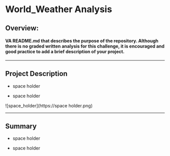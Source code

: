 # World_Weather Analysis

## Overview:

#### VA README.md that describes the purpose of the repository. Although there is no graded written analysis for this challenge, it is encouraged and good practice to add a brief description of your project.

---

## Project Description
+ space holder

+ space holder

![space_holder](https://space holder.png)


---

## Summary


* space holder

* space holder
